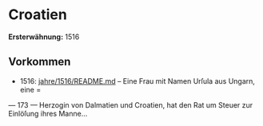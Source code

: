 # Croatien

**Ersterwähnung:** 1516

## Vorkommen
- 1516: [jahre/1516/README.md](../jahre/1516/README.md) – Eine Frau mit Namen Urſula aus Ungarn, eine
=


— 173 —
Herzogin von Dalmatien und Croatien, hat den Rat um
Steuer zur Einlöſung ihres Manne...
